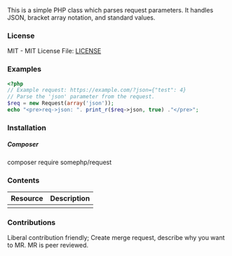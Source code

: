 This is a simple PHP class which parses request parameters. It handles JSON, bracket array notation, and standard values.

### License
MIT - MIT License
File: [LICENSE](LICENSE)

### Examples
```php
<?php
// Example request: https://example.com/?json={"test": 4}
// Parse the 'json' parameter from the request.
$req = new Request(array('json'));
echo "<pre>req->json: ". print_r($req->json, true) ."</pre>";
```

### Installation
##### Composer
composer require somephp/request

### Contents
| Resource | Description |
| -------- | ----------- |
|  | |

### Contributions
Liberal contribution friendly; Create merge request, describe why you want to MR.  MR is peer reviewed.


